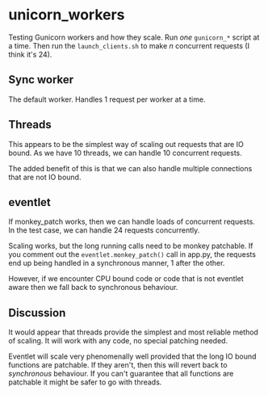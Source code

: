 # unicorn_workers

Testing Gunicorn workers and how they scale. Run _one_ `gunicorn_*` script at a time. Then run the
`launch_clients.sh` to make _n_ concurrent requests (I think it's 24).

## Sync worker

The default worker. Handles 1 request per worker at a time.

## Threads

This appears to be the simplest way of scaling out requests that are IO bound. As we have 10 threads,
we can handle 10 concurrent requests.

The added benefit of this is that we can also handle multiple connections that are not IO bound.

## eventlet

If monkey_patch works, then we can handle loads of concurrent requests. In the test case, we can handle 24 requests concurrently.

Scaling works, but the long running calls need to be monkey patchable. If you comment out
the `eventlet.monkey_patch()` call in app.py, the requests end up being handled in a synchronous
manner, 1 after the other.

However, if we encounter CPU bound code or code that is not eventlet aware then we fall back to synchronous
behaviour.

## Discussion

It would appear that threads provide the simplest and most reliable method of scaling. It will work with
any code, no special patching needed.

Eventlet will scale very phenomenally well provided that the long IO bound functions are patchable. If they aren't,
then this will revert back to _synchronous_ behaviour. If you can't guarantee that all functions are patchable
it might be safer to go with threads.
